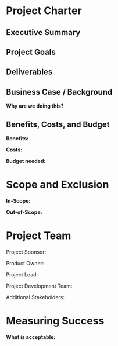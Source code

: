 # Project Charter 

## Executive Summary

## Project Goals

## Deliverables

## Business Case / Background

**Why are we doing this?**

## Benefits, Costs, and Budget

**Benefits:**

**Costs:**

**Budget needed:**


# Scope and Exclusion

**In-Scope:**

**Out-of-Scope:**
  
# Project Team
Project Sponsor:

Product Owner:

Project Lead:

Project Development Team:

Additional Stakeholders: 


# Measuring Success
**What is acceptable:**
